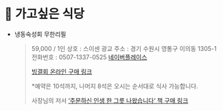 # 󰏢 가고싶은 식당





- 냉동숙성회 무한리필

  > 59,000 / 1인
  > 상호 : 스이센 광교
  > 주소 : 경기 수원시 영통구 이의동 1305-1
  > 전화번호 : 0507-1337-0525
  > [네이버플레이스](https://naver.me/GoDDD2wY)
  >
  > [빙결회 온라인 구매 링크](https://naver.me/G7VVmy7s)
  >
  > *예약은 10석까지, 나머지 8석은 오시는 순서대로 식사 가능합니다.
  >
  > 사장님의 저서
  > [‘주문하신 인생 한 그릇 나왔습니다‘ 책 구매 링크](https://buly.kr/Csi4fo7)
